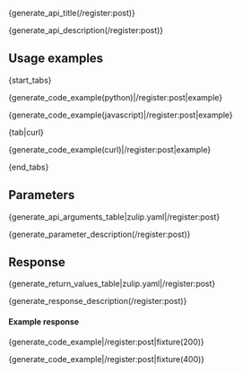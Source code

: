 {generate_api_title(/register:post)}

{generate_api_description(/register:post)}

## Usage examples

{start_tabs}

{generate_code_example(python)|/register:post|example}

{generate_code_example(javascript)|/register:post|example}

{tab|curl}

{generate_code_example(curl)|/register:post|example}

{end_tabs}

## Parameters

{generate_api_arguments_table|zulip.yaml|/register:post}

{generate_parameter_description(/register:post)}

## Response

{generate_return_values_table|zulip.yaml|/register:post}

{generate_response_description(/register:post)}

#### Example response

{generate_code_example|/register:post|fixture(200)}

{generate_code_example|/register:post|fixture(400)}

